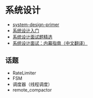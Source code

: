# 系统设计

- [system-design-primer](https://github.com/donnemartin/system-design-primer)
- [系统设计入门](https://github.com/donnemartin/system-design-primer/blob/master/README-zh-Hans.md)
- [系统设计面试题精选](https://github.com/soulmachine/system-design)
- [系统设计面试：内幕指南（中文翻译）](https://learning-guide.gitbook.io/system-design-interview)

## 话题

* RateLimiter
* FSM
* 调度器（线程调度）
* remote_compactor